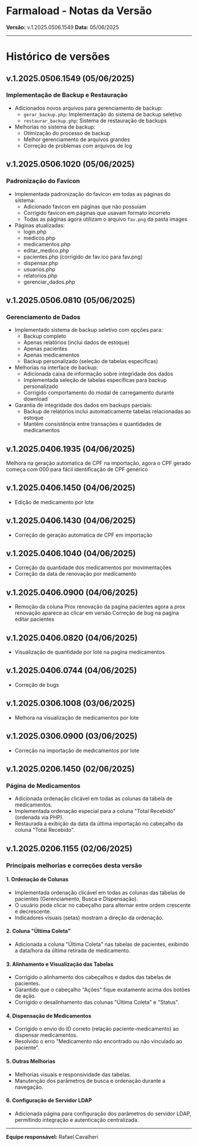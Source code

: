 # Farmaload - Notas da Versão

**Versão:** v.1.2025.0506.1549
**Data:** 05/06/2025

---

# Histórico de versões

## v.1.2025.0506.1549 (05/06/2025)
### Implementação de Backup e Restauração
- Adicionados novos arquivos para gerenciamento de backup:
  - `gerar_backup.php`: Implementação do sistema de backup seletivo
  - `restaurar_backup.php`: Sistema de restauração de backups
- Melhorias no sistema de backup:
  - Otimização do processo de backup
  - Melhor gerenciamento de arquivos grandes
  - Correção de problemas com arquivos de log

## v.1.2025.0506.1020 (05/06/2025)
### Padronização do Favicon
- Implementada padronização do favicon em todas as páginas do sistema:
  - Adicionado favicon em páginas que não possuíam
  - Corrigido favicon em páginas que usavam formato incorreto
  - Todas as páginas agora utilizam o arquivo `fav.png` da pasta images
- Páginas atualizadas:
  - login.php
  - medicos.php
  - medicamentos.php
  - editar_medico.php
  - pacientes.php (corrigido de fav.ico para fav.png)
  - dispensar.php
  - usuarios.php
  - relatorios.php
  - gerenciar_dados.php

## v.1.2025.0506.0810 (05/06/2025)
### Gerenciamento de Dados
- Implementado sistema de backup seletivo com opções para:
  - Backup completo
  - Apenas relatórios (inclui dados de estoque)
  - Apenas pacientes
  - Apenas medicamentos
  - Backup personalizado (seleção de tabelas específicas)
- Melhorias na interface de backup:
  - Adicionada caixa de informação sobre integridade dos dados
  - Implementada seleção de tabelas específicas para backup personalizado
  - Corrigido comportamento do modal de carregamento durante download
- Garantia de integridade dos dados em backups parciais:
  - Backup de relatórios inclui automaticamente tabelas relacionadas ao estoque
  - Mantém consistência entre transações e quantidades de medicamentos

## v.1.2025.0406.1935 (04/06/2025)
 Melhora na geração automatica de CPF na importação, 
 agora o CPF gerado começa com 000 para fácil identificação de CPF genérico

## v.1.2025.0406.1450 (04/06/2025)
 - Edição de medicamento por lote

## v.1.2025.0406.1430 (04/06/2025)
 - Correção de geração automatica de CPF em importação

## v.1.2025.0406.1040 (04/06/2025)
 - Correção da quantidade dos medicamentos por movimentações
 - Correção da data de renovação por medicamento

## v.1.2025.0406.0900 (04/06/2025)
 - Remoção da coluna Prox renovação da pagina pacientes
   agora a prox renovação aparece ao clicar em versão
   Correção de bug na pagina editar pacientes

## v.1.2025.0406.0820 (04/06/2025)
 - Visualização de quantidade por lote na pagina medicamentos

## v.1.2025.0406.0744 (04/06/2025)
 - Correção de bugs

## v.1.2025.0306.1008 (03/06/2025)
 - Melhora na visualização de medicamentos por lote

## v.1.2025.0306.0900 (03/06/2025)
 - Correção na importação de medicamentos por lote

## v.1.2025.0206.1450 (02/06/2025)
### Página de Medicamentos
- Adicionada ordenação clicável em todas as colunas da tabela de medicamentos.
- Implementada ordenação especial para a coluna "Total Recebido" (ordenada via PHP).
- Restaurada a exibição da data da última importação no cabeçalho da coluna "Total Recebido".

## v.1.2025.0206.1155 (02/06/2025)
### Principais melhorias e correções desta versão

#### 1. Ordenação de Colunas
- Implementada ordenação clicável em todas as colunas das tabelas de pacientes (Gerenciamento, Busca e Dispensação).
- O usuário pode clicar no cabeçalho para alternar entre ordem crescente e decrescente.
- Indicadores visuais (setas) mostram a direção da ordenação.

#### 2. Coluna "Última Coleta"
- Adicionada a coluna "Última Coleta" nas tabelas de pacientes, exibindo a data/hora da última retirada de medicamento.

#### 3. Alinhamento e Visualização das Tabelas
- Corrigido o alinhamento dos cabeçalhos e dados das tabelas de pacientes.
- Garantido que o cabeçalho "Ações" fique exatamente acima dos botões de ação.
- Corrigido o desalinhamento das colunas "Última Coleta" e "Status".

#### 4. Dispensação de Medicamentos
- Corrigido o envio do ID correto (relação paciente-medicamento) ao dispensar medicamentos.
- Resolvido o erro "Medicamento não encontrado ou não vinculado ao paciente".

#### 5. Outras Melhorias
- Melhorias visuais e responsividade das tabelas.
- Manutenção dos parâmetros de busca e ordenação durante a navegação.

#### 6. Configuração de Servidor LDAP
- Adicionada página para configuração dos parâmetros do servidor LDAP, permitindo integração e autenticação centralizada.

---
**Equipe responsável:** Rafael Cavalheri
